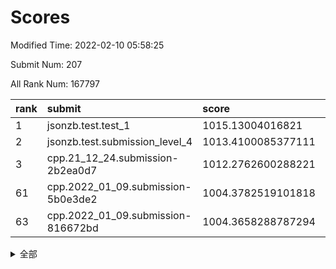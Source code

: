 # Scores

Modified Time: 2022-02-10 05:58:25

Submit Num: 207

All Rank Num: 167797

| rank |               submit               |       score        |       sigma        | pk_num |
| :--- | :--------------------------------- | :----------------- | :----------------- | :----- |
| 1    | jsonzb.test.test_1                 | 1015.13004016821   | 0.8417822715881488 | 3248   |
| 2    | jsonzb.test.submission_level_4     | 1013.4100085377111 | 0.799815319609182  | 3242   |
| 3    | cpp.21_12_24.submission-2b2ea0d7   | 1012.2762600288221 | 0.78873075829754   | 3240   |
| 61   | cpp.2022_01_09.submission-5b0e3de2 | 1004.3782519101818 | 0.7127342978241267 | 3242   |
| 63   | cpp.2022_01_09.submission-816672bd | 1004.3658288787294 | 0.7226497756359409 | 3239   |


<details>
<summary>全部</summary>

| rank |                 submit                 |       score        |       sigma        | pk_num |
| :--- | :------------------------------------- | :----------------- | :----------------- | :----- |
| 1    | jsonzb.test.test_1                     | 1015.13004016821   | 0.8417822715881488 | 3248   |
| 2    | jsonzb.test.submission_level_4         | 1013.4100085377111 | 0.799815319609182  | 3242   |
| 3    | cpp.21_12_24.submission-2b2ea0d7       | 1012.2762600288221 | 0.78873075829754   | 3240   |
| 4    | gobigger.level_3.submission_level_3_36 | 1011.8706517993242 | 0.7800337577940812 | 3246   |
| 5    | gobigger.level_3.submission_level_3_8  | 1011.5401500793793 | 0.7683212514581071 | 3242   |
| 6    | gobigger.level_3.submission_level_3_34 | 1011.3131522541238 | 0.7927063289189984 | 3240   |
| 7    | gobigger.level_3.submission_level_3_35 | 1011.1890586139887 | 0.7657418511128864 | 3237   |
| 8    | gobigger.level_3.submission_level_3_42 | 1011.094634968204  | 0.7732369839114429 | 3243   |
| 9    | gobigger.level_3.submission_level_3_31 | 1011.0621347074526 | 0.7657715701211031 | 3245   |
| 10   | gobigger.level_3.submission_level_3_30 | 1011.0566250683131 | 0.7646695363066671 | 3243   |
| 11   | gobigger.level_3.submission_level_3_7  | 1010.9779197805581 | 0.7875263454922027 | 3249   |
| 12   | gobigger.level_3.submission_level_3_28 | 1010.9066713162521 | 0.7554769937513813 | 3243   |
| 13   | gobigger.level_3.submission_level_3_10 | 1010.8906013237785 | 0.7698370241081475 | 3240   |
| 14   | gobigger.level_3.submission_level_3_26 | 1010.8632554995316 | 0.775080002610625  | 3245   |
| 15   | gobigger.level_3.submission_level_3_46 | 1010.8268870228051 | 0.7587556435801195 | 3242   |
| 16   | gobigger.level_3.submission_level_3_12 | 1010.8000502389289 | 0.761680865177036  | 3241   |
| 17   | gobigger.level_3.submission_level_3_22 | 1010.6225531357464 | 0.7938187287312823 | 3243   |
| 18   | gobigger.level_3.submission_level_3_0  | 1010.4567568213745 | 0.789070079180622  | 3245   |
| 19   | gobigger.level_3.submission_level_3_17 | 1010.433303269684  | 0.7546209457719407 | 3239   |
| 20   | gobigger.level_3.submission_level_3_39 | 1010.413977413574  | 0.7460697805351634 | 3249   |
| 21   | gobigger.level_3.submission_level_3_15 | 1010.4024614153254 | 0.7608205740479029 | 3242   |
| 22   | gobigger.level_3.submission_level_3_49 | 1010.378075884421  | 0.7591671732547962 | 3246   |
| 23   | gobigger.level_3.submission_level_3_19 | 1010.374567775511  | 0.7733484050993092 | 3239   |
| 24   | gobigger.level_3.submission_level_3_48 | 1010.3399150383315 | 0.7639402717471605 | 3239   |
| 25   | gobigger.level_3.submission_level_3_41 | 1010.3379911642802 | 0.7605434407928545 | 3248   |
| 26   | gobigger.level_3.submission_level_3_18 | 1010.2496837904539 | 0.7515887553300689 | 3241   |
| 27   | gobigger.level_3.submission_level_3_2  | 1010.153582878354  | 0.749462338354472  | 3235   |
| 28   | gobigger.level_3.submission_level_3_9  | 1009.9521925126089 | 0.754024304800988  | 3239   |
| 29   | gobigger.level_3.submission_level_3_43 | 1009.857401228459  | 0.7604675313842956 | 3247   |
| 30   | gobigger.level_3.submission_level_3_23 | 1009.8510410926217 | 0.7594267587807323 | 3246   |
| 31   | gobigger.level_3.submission_level_3_29 | 1009.7932292342891 | 0.7452200732378684 | 3245   |
| 32   | gobigger.level_3.submission_level_3_32 | 1009.7709301818358 | 0.7643752373967398 | 3247   |
| 33   | gobigger.level_3.submission_level_3_25 | 1009.761962820159  | 0.7466806699563419 | 3243   |
| 34   | gobigger.level_3.submission_level_3_40 | 1009.7304238722115 | 0.7597854271435832 | 3244   |
| 35   | gobigger.level_3.submission_level_3_4  | 1009.652284652265  | 0.7594062480325854 | 3241   |
| 36   | gobigger.level_3.submission_level_3_20 | 1009.6516395278636 | 0.7594611066897681 | 3240   |
| 37   | gobigger.level_3.submission_level_3_45 | 1009.6217417963082 | 0.7279021035395448 | 3242   |
| 38   | gobigger.level_3.submission_level_3_44 | 1009.5787390919864 | 0.759457811049789  | 3243   |
| 39   | gobigger.level_3.submission_level_3_24 | 1009.5451018690653 | 0.7642936099105851 | 3244   |
| 40   | gobigger.level_3.submission_level_3_38 | 1009.4233631113364 | 0.7549521219794407 | 3242   |
| 41   | gobigger.level_3.submission_level_3_3  | 1009.4058149791296 | 0.7378775096041    | 3242   |
| 42   | gobigger.level_3.submission_level_3_27 | 1009.4013454488921 | 0.758500601037498  | 3243   |
| 43   | gobigger.level_3.submission_level_3_37 | 1009.3508884192083 | 0.761994647896469  | 3245   |
| 44   | gobigger.level_3.submission_level_3_14 | 1009.2052268137414 | 0.7557285950460455 | 3242   |
| 45   | gobigger.level_3.submission_level_3_13 | 1009.1780815145321 | 0.7468557459856104 | 3243   |
| 46   | gobigger.level_3.submission_level_3_47 | 1009.0116647633982 | 0.7212480931685282 | 3240   |
| 47   | gobigger.level_3.submission_level_3_1  | 1008.9819447267092 | 0.7633943432493788 | 3241   |
| 48   | gobigger.level_3.submission_level_3_11 | 1008.9650415954073 | 0.7522586507904667 | 3245   |
| 49   | gobigger.level_3.submission_level_3_5  | 1008.9397850618433 | 0.7643509812042562 | 3242   |
| 50   | gobigger.level_3.submission_level_3_6  | 1008.445992204864  | 0.7383809841498111 | 3239   |
| 51   | gobigger.level_3.submission_level_3_33 | 1008.2972292557979 | 0.7340531470065302 | 3244   |
| 52   | gobigger.level_3.submission_level_3_16 | 1008.2765177711157 | 0.7447794450757957 | 3242   |
| 53   | gobigger.level_3.submission_level_3_21 | 1008.2393655085359 | 0.7577286358441259 | 3243   |
| 54   | gobigger.level_1.submission_level_1_26 | 1005.099034778447  | 0.7252963621881702 | 3240   |
| 55   | gobigger.level_1.submission_level_1_1  | 1005.0714732338037 | 0.7228043511503004 | 3240   |
| 56   | gobigger.level_1.submission_level_1_41 | 1004.5766546806683 | 0.714393391825683  | 3242   |
| 57   | gobigger.level_1.submission_level_1_21 | 1004.5723960222845 | 0.71676326155053   | 3244   |
| 58   | gobigger.level_1.submission_level_1_48 | 1004.5304646851214 | 0.7132527907337999 | 3241   |
| 59   | gobigger.level_1.submission_level_1_18 | 1004.5295275940986 | 0.7335700312209559 | 3240   |
| 60   | gobigger.level_1.submission_level_1_19 | 1004.4397597090576 | 0.7325667846998836 | 3243   |
| 61   | cpp.2022_01_09.submission-5b0e3de2     | 1004.3782519101818 | 0.7127342978241267 | 3242   |
| 62   | gobigger.level_1.submission_level_1_28 | 1004.3661539457748 | 0.7298852645253778 | 3252   |
| 63   | cpp.2022_01_09.submission-816672bd     | 1004.3658288787294 | 0.7226497756359409 | 3239   |
| 64   | gobigger.level_1.submission_level_1_7  | 1004.2021878991312 | 0.7150720099314933 | 3241   |
| 65   | gobigger.level_1.submission_level_1_12 | 1004.0507662018794 | 0.7182156019823595 | 3244   |
| 66   | gobigger.level_1.submission_level_1_39 | 1004.0427945787077 | 0.7153733484446875 | 3242   |
| 67   | gobigger.level_1.submission_level_1_16 | 1003.9910838395571 | 0.7049526642615305 | 3244   |
| 68   | gobigger.level_1.submission_level_1_6  | 1003.9226671559215 | 0.7266156953602239 | 3243   |
| 69   | gobigger.level_1.submission_level_1_49 | 1003.9011900173874 | 0.7157432441452702 | 3242   |
| 70   | gobigger.level_1.submission_level_1_10 | 1003.8454323483626 | 0.7230725928129352 | 3245   |
| 71   | gobigger.level_1.submission_level_1_31 | 1003.7466489841739 | 0.737645337716964  | 3241   |
| 72   | gobigger.level_1.submission_level_1_20 | 1003.6255906182286 | 0.724445930930581  | 3243   |
| 73   | gobigger.level_1.submission_level_1_44 | 1003.6129043837797 | 0.7144843667916436 | 3245   |
| 74   | gobigger.level_1.submission_level_1_33 | 1003.5383192647103 | 0.7121734936885612 | 3243   |
| 75   | gobigger.level_1.submission_level_1_5  | 1003.5329672732707 | 0.7156487186650825 | 3238   |
| 76   | gobigger.level_1.submission_level_1_13 | 1003.5227671669309 | 0.7112220140389273 | 3244   |
| 77   | gobigger.level_1.submission_level_1_8  | 1003.4319861050187 | 0.717888801372813  | 3243   |
| 78   | gobigger.level_1.submission_level_1_11 | 1003.4258757242989 | 0.7190263728730406 | 3241   |
| 79   | gobigger.level_1.submission_level_1_23 | 1003.3678786430613 | 0.7146800299474587 | 3251   |
| 80   | gobigger.level_1.submission_level_1_35 | 1003.3674911849843 | 0.7275869702999606 | 3246   |
| 81   | gobigger.level_1.submission_level_1_3  | 1003.2918375545698 | 0.712498909516538  | 3244   |
| 82   | gobigger.level_1.submission_level_1_17 | 1003.2326170115921 | 0.7231848499188993 | 3242   |
| 83   | gobigger.level_1.submission_level_1_37 | 1003.1874734287754 | 0.7048482874663293 | 3240   |
| 84   | gobigger.level_1.submission_level_1_27 | 1003.1429011514416 | 0.7163347614731792 | 3244   |
| 85   | gobigger.level_1.submission_level_1_40 | 1003.0638163818275 | 0.7283623642760786 | 3242   |
| 86   | gobigger.level_1.submission_level_1_38 | 1003.0352724599704 | 0.72138689419239   | 3246   |
| 87   | gobigger.level_1.submission_level_1_29 | 1003.0258981032099 | 0.7178729251413706 | 3240   |
| 88   | gobigger.level_1.submission_level_1_32 | 1003.0098264141225 | 0.7277249172924588 | 3241   |
| 89   | gobigger.level_1.submission_level_1_9  | 1002.9552505044597 | 0.7153926185325323 | 3243   |
| 90   | gobigger.level_1.submission_level_1_4  | 1002.946485369352  | 0.7166586210324613 | 3241   |
| 91   | gobigger.level_1.submission_level_1_2  | 1002.9339122719871 | 0.7096828550361147 | 3238   |
| 92   | gobigger.level_1.submission_level_1_30 | 1002.9250145303071 | 0.7177336166453061 | 3242   |
| 93   | gobigger.level_1.submission_level_1_43 | 1002.8136639248206 | 0.7245503013725417 | 3244   |
| 94   | gobigger.level_1.submission_level_1_24 | 1002.8063597602802 | 0.7177317477665843 | 3238   |
| 95   | gobigger.level_1.submission_level_1_14 | 1002.744784151534  | 0.7127229393093383 | 3245   |
| 96   | gobigger.level_1.submission_level_1_42 | 1002.723075007461  | 0.709699184264995  | 3242   |
| 97   | gobigger.level_1.submission_level_1_46 | 1002.7096187104091 | 0.7149822278305539 | 3246   |
| 98   | gobigger.level_1.submission_level_1_36 | 1002.6264166336649 | 0.7163954666134125 | 3246   |
| 99   | gobigger.level_1.submission_level_1_25 | 1002.4950329847347 | 0.7138676964973061 | 3241   |
| 100  | gobigger.level_1.submission_level_1_0  | 1002.3546102052333 | 0.7080576074558808 | 3244   |
| 101  | gobigger.level_1.submission_level_1_22 | 1002.1366005148994 | 0.705932477451495  | 3243   |
| 102  | gobigger.level_1.submission_level_1_34 | 1002.1300360798092 | 0.7199058712473783 | 3240   |
| 103  | gobigger.level_1.submission_level_1_45 | 1002.0710740357373 | 0.7044473127910885 | 3241   |
| 104  | gobigger.level_1.submission_level_1_15 | 1001.9767577173134 | 0.7179553151960324 | 3243   |
| 105  | gobigger.level_1.submission_level_1_47 | 1000.6446648568094 | 0.7088473921488027 | 3243   |
| 106  | gobigger.random.submission_random_42   | 997.4170964076275  | 0.7084249553780809 | 3245   |
| 107  | gobigger.random.submission_random_14   | 996.9309990667255  | 0.7041939535288576 | 3244   |
| 108  | gobigger.random.submission_random_39   | 996.8807378102545  | 0.6987329804895452 | 3244   |
| 109  | gobigger.random.submission_random_27   | 996.6393411720303  | 0.7138007361585119 | 3242   |
| 110  | gobigger.random.submission_random_21   | 996.6219531437588  | 0.70577082953576   | 3245   |
| 111  | gobigger.random.submission_random_24   | 996.5719220982338  | 0.7129810366733855 | 3240   |
| 112  | gobigger.random.submission_random_41   | 996.5385304789393  | 0.7089570969252931 | 3241   |
| 113  | gobigger.random.submission_random_16   | 996.5016450385702  | 0.6993965361500968 | 3234   |
| 114  | gobigger.random.submission_random_37   | 996.363937390812   | 0.7117725807534826 | 3241   |
| 115  | gobigger.random.submission_random_29   | 996.3053975776116  | 0.7071016231231851 | 3240   |
| 116  | gobigger.random.submission_random_8    | 996.2426602556457  | 0.7100758032166848 | 3241   |
| 117  | gobigger.random.submission_random_32   | 996.1455722497626  | 0.7052224374606019 | 3244   |
| 118  | gobigger.random.submission_random_11   | 996.1069189056382  | 0.720371693149728  | 3244   |
| 119  | gobigger.random.submission_random_12   | 996.0893112773372  | 0.7212338750545632 | 3241   |
| 120  | gobigger.random.submission_random_7    | 996.0683473641865  | 0.7145734150811625 | 3239   |
| 121  | gobigger.random.submission_random_23   | 996.0104952638023  | 0.7073026142323436 | 3241   |
| 122  | gobigger.random.submission_random_0    | 995.9984002044707  | 0.7156070755850472 | 3245   |
| 123  | gobigger.random.submission_random_46   | 995.9887320365085  | 0.7126171932076169 | 3247   |
| 124  | gobigger.random.submission_random_17   | 995.9547700670644  | 0.7043169257139346 | 3243   |
| 125  | gobigger.random.submission_random_9    | 995.8821386197486  | 0.7143226040964331 | 3244   |
| 126  | gobigger.random.submission_random_2    | 995.8719336208612  | 0.7207401172621017 | 3242   |
| 127  | gobigger.random.submission_random_22   | 995.8310373646563  | 0.7159798726820122 | 3245   |
| 128  | gobigger.random.submission_random_36   | 995.765881692988   | 0.7005286751211851 | 3246   |
| 129  | gobigger.random.submission_random_34   | 995.7584409563452  | 0.7079144746965658 | 3248   |
| 130  | gobigger.random.submission_random_1    | 995.717221785811   | 0.7149175573032487 | 3243   |
| 131  | gobigger.random.submission_random_31   | 995.6581332177757  | 0.7153509858043187 | 3245   |
| 132  | gobigger.random.submission_random_28   | 995.6290110443618  | 0.7183993898336138 | 3238   |
| 133  | gobigger.random.submission_random_6    | 995.6197647916426  | 0.7024548606957679 | 3243   |
| 134  | gobigger.random.submission_random_30   | 995.6083924260321  | 0.7128704851838367 | 3249   |
| 135  | gobigger.random.submission_random_15   | 995.5483118904478  | 0.704248675341176  | 3242   |
| 136  | gobigger.random.submission_random_47   | 995.5205339921803  | 0.7118383755665323 | 3237   |
| 137  | gobigger.random.submission_random_4    | 995.49274214376    | 0.7156068107993977 | 3243   |
| 138  | gobigger.random.submission_random_33   | 995.4697074494499  | 0.7096528993774106 | 3241   |
| 139  | gobigger.random.submission_random_48   | 995.4527274448428  | 0.717979778789903  | 3241   |
| 140  | gobigger.random.submission_random_35   | 995.4469620181331  | 0.7034905731163625 | 3244   |
| 141  | gobigger.random.submission_random_43   | 995.4162242306151  | 0.7080067844736544 | 3242   |
| 142  | gobigger.random.submission_random_5    | 995.3750842438385  | 0.7160385156708201 | 3246   |
| 143  | gobigger.random.submission_random_38   | 995.3480043286735  | 0.7018901515537301 | 3238   |
| 144  | gobigger.random.submission_random_44   | 995.3275708258174  | 0.7122484761446323 | 3240   |
| 145  | gobigger.random.submission_random_18   | 995.1812757365252  | 0.7278806862512089 | 3240   |
| 146  | gobigger.random.submission_random_26   | 995.1788232124497  | 0.7273504033061645 | 3239   |
| 147  | gobigger.random.submission_random_20   | 994.9952227503551  | 0.7277642592406959 | 3243   |
| 148  | gobigger.random.submission_random_40   | 994.970662699467   | 0.7186616860715488 | 3243   |
| 149  | gobigger.random.submission_random_13   | 994.9518816340944  | 0.7112345312108538 | 3245   |
| 150  | gobigger.random.submission_random_3    | 994.9385733593527  | 0.7122964284645836 | 3239   |
| 151  | gobigger.random.submission_random_49   | 994.9240108001156  | 0.7164342817629376 | 3243   |
| 152  | gobigger.random.submission_random_45   | 994.8833502592547  | 0.714604835516312  | 3243   |
| 153  | gobigger.random.submission_random_19   | 994.8807475987575  | 0.7246894475610476 | 3248   |
| 154  | gobigger.random.submission_random_10   | 994.5997331427255  | 0.7184291909897288 | 3239   |
| 155  | gobigger.random.submission_random_25   | 994.3921448389957  | 0.7032821530968604 | 3240   |
| 156  | gobigger.level_2.submission_level_2_40 | 993.825606564441   | 0.7100618373435535 | 3243   |
| 157  | gobigger.level_2.submission_level_2_26 | 993.5351166302713  | 0.7320956523309108 | 3240   |
| 158  | gobigger.level_2.submission_level_2_48 | 993.4987613627898  | 0.7441990328847279 | 3242   |
| 159  | gobigger.level_2.submission_level_2_9  | 993.4727743383753  | 0.7346793943853355 | 3240   |
| 160  | gobigger.level_2.submission_level_2_37 | 993.4547232495441  | 0.7399208552617935 | 3236   |
| 161  | gobigger.level_2.submission_level_2_25 | 993.0649944640198  | 0.739945502288696  | 3240   |
| 162  | gobigger.level_2.submission_level_2_35 | 992.8549614608388  | 0.7347279141778889 | 3242   |
| 163  | gobigger.level_2.submission_level_2_12 | 992.8383079881756  | 0.7428543677804819 | 3242   |
| 164  | gobigger.level_2.submission_level_2_38 | 992.7593599847744  | 0.7269191898074484 | 3246   |
| 165  | gobigger.level_2.submission_level_2_32 | 992.7544437577513  | 0.7547495888679985 | 3252   |
| 166  | gobigger.level_2.submission_level_2_21 | 992.7529122439767  | 0.740929831213277  | 3246   |
| 167  | gobigger.level_2.submission_level_2_17 | 992.6644929340683  | 0.7344958514510128 | 3245   |
| 168  | gobigger.level_2.submission_level_2_11 | 992.6526614727794  | 0.7443734851595353 | 3242   |
| 169  | gobigger.level_2.submission_level_2_0  | 992.6294991827364  | 0.7269782000939711 | 3239   |
| 170  | gobigger.level_2.submission_level_2_2  | 992.6131968960952  | 0.7405626841715016 | 3242   |
| 171  | gobigger.level_2.submission_level_2_42 | 992.6061967579377  | 0.7453100593912391 | 3240   |
| 172  | gobigger.level_2.submission_level_2_33 | 992.5303469564193  | 0.7390226568702372 | 3246   |
| 173  | gobigger.level_2.submission_level_2_44 | 992.4221048473772  | 0.7410706685756946 | 3244   |
| 174  | gobigger.level_2.submission_level_2_13 | 992.4172751484327  | 0.7494622980326852 | 3242   |
| 175  | gobigger.level_2.submission_level_2_15 | 992.3612983756324  | 0.7387563384593248 | 3239   |
| 176  | gobigger.level_2.submission_level_2_43 | 992.3293553913394  | 0.7370600648839188 | 3245   |
| 177  | gobigger.level_2.submission_level_2_22 | 992.302543661157   | 0.7409530095543879 | 3245   |
| 178  | gobigger.level_2.submission_level_2_45 | 992.2608364023727  | 0.7713265626830403 | 3243   |
| 179  | gobigger.level_2.submission_level_2_16 | 992.1779392407834  | 0.7447554858200287 | 3243   |
| 180  | gobigger.level_2.submission_level_2_49 | 992.1726447892026  | 0.75822800033654   | 3245   |
| 181  | gobigger.level_2.submission_level_2_10 | 992.1498751196037  | 0.7400494522559444 | 3246   |
| 182  | gobigger.level_2.submission_level_2_31 | 992.142731053081   | 0.7317110852941379 | 3240   |
| 183  | gobigger.level_2.submission_level_2_3  | 992.0736738498722  | 0.7419133077376957 | 3241   |
| 184  | gobigger.level_2.submission_level_2_36 | 992.0626897139452  | 0.7411573029531334 | 3239   |
| 185  | gobigger.level_2.submission_level_2_6  | 991.7436015409178  | 0.7555544193528881 | 3241   |
| 186  | gobigger.level_2.submission_level_2_5  | 991.7249614169109  | 0.7548587999139029 | 3242   |
| 187  | gobigger.level_2.submission_level_2_7  | 991.6948468168248  | 0.7458609133218086 | 3237   |
| 188  | gobigger.level_2.submission_level_2_1  | 991.650270121418   | 0.746909927150038  | 3246   |
| 189  | gobigger.level_2.submission_level_2_14 | 991.6053158046295  | 0.772756588201769  | 3242   |
| 190  | gobigger.level_2.submission_level_2_46 | 991.6047363474239  | 0.750860446012984  | 3242   |
| 191  | gobigger.level_2.submission_level_2_27 | 991.549772948291   | 0.7551076463402917 | 3244   |
| 192  | gobigger.level_2.submission_level_2_30 | 991.4381676305125  | 0.7479490682250421 | 3243   |
| 193  | gobigger.level_2.submission_level_2_47 | 991.3930644171492  | 0.7628406014655051 | 3244   |
| 194  | gobigger.level_2.submission_level_2_23 | 991.3365694129802  | 0.7468230779979883 | 3241   |
| 195  | gobigger.level_2.submission_level_2_29 | 991.335543481015   | 0.740931390309697  | 3241   |
| 196  | gobigger.level_2.submission_level_2_19 | 991.260555816586   | 0.7639880062184328 | 3240   |
| 197  | gobigger.level_2.submission_level_2_4  | 991.2392077419217  | 0.7352534130902233 | 3243   |
| 198  | gobigger.level_2.submission_level_2_20 | 991.0913703378488  | 0.7627982949592474 | 3237   |
| 199  | gobigger.level_2.submission_level_2_39 | 990.99892925816    | 0.7605925420209037 | 3243   |
| 200  | gobigger.level_2.submission_level_2_18 | 990.9495643891233  | 0.7696703407637524 | 3240   |
| 201  | gobigger.level_2.submission_level_2_41 | 990.7339401077512  | 0.7751797104668245 | 3242   |
| 202  | gobigger.level_2.submission_level_2_24 | 990.7157986060561  | 0.7679445638111857 | 3241   |
| 203  | gobigger.level_2.submission_level_2_34 | 990.7015759744309  | 0.7643478221828013 | 3241   |
| 204  | gobigger.level_2.submission_level_2_8  | 990.6484848644301  | 0.7799516340013671 | 3243   |
| 205  | gobigger.level_2.submission_level_2_28 | 990.1384712872988  | 0.7589393651969212 | 3236   |
| 206  | gobigger.none.submission_none_1        | 978.9327092548522  | 1.1834031279497952 | 3241   |
| 207  | gobigger.none.submission_none_0        | 977.9344211381275  | 1.2179481048754341 | 3242   |

</details>